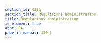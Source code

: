 ```yaml
---
section_id: 432q
section_title: Regulations administration
title: Regulations administration
is_element: true
abbr: RA
page_in_manual: 430-6
---
```


